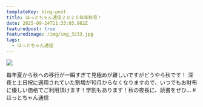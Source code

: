 ```yaml
---
templateKey: blog-post
title: ほっとちゃん通信２０２５年年秋号！
date: 2025-09-24T21:33:03.962Z
featuredpost: true
featuredimage: /img/img_3233.jpg
tags:
  - ほっとちゃん通信
---
```

![](/img/img_3233.jpg)

毎年夏から秋への移行が一瞬すぎて見極めが難しいですがどうやら秋です！
深夜と土日祝に適用されていた割増が10月からなくなりますので、いつでもお財布に優しい価格でご利用頂けます！学割もあります！秋の夜長に、読書をぜひ…
#ほっとちゃん通信
